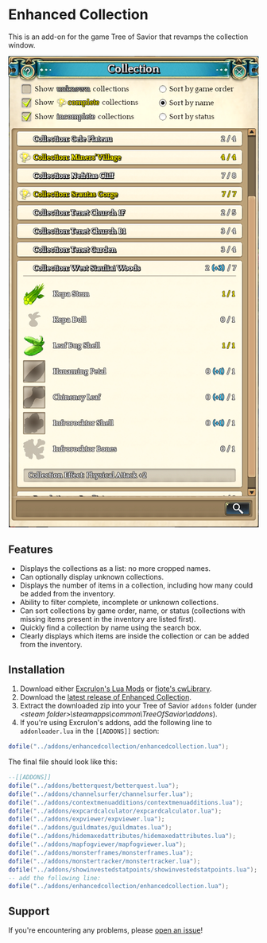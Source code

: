 # Enhanced Collection
This is an add-on for the game Tree of Savior that revamps the collection window.

![Enhanced Collection screenshot](https://raw.githubusercontent.com/MrJul/ToS-EnhancedCollection/master/Screenshot.png)

## Features
 - Displays the collections as a list: no more cropped names.
 - Can optionally display unknown collections.
 - Displays the number of items in a collection, including how many could be added from the inventory.
 - Ability to filter complete, incomplete or unknown collections.
 - Can sort collections by game order, name, or status (collections with missing items present in the inventory are listed first).
 - Quickly find a collection by name using the search box.
 - Clearly displays which items are inside the collection or can be added from the inventory.
 

## Installation

1. Download either [Excrulon's Lua Mods](https://github.com/Excrulon/Tree-of-Savior-Lua-Mods) or [fiote's cwLibrary](https://github.com/fiote/treeofsavior-addons).
2. Download the [latest release of Enhanced Collection](https://github.com/MrJul/ToS-EnhancedCollection/releases).
3. Extract the downloaded zip into your Tree of Savior `addons` folder (under *&lt;steam folder&gt;\steamapps\common\TreeOfSavior\addons*).
4. If you're using Excrulon's addons, add the following line to `addonloader.lua` in the `[[ADDONS]]` section:

```lua
dofile("../addons/enhancedcollection/enhancedcollection.lua");
```

The final file should look like this:

```lua
--[[ADDONS]]
dofile("../addons/betterquest/betterquest.lua");
dofile("../addons/channelsurfer/channelsurfer.lua");
dofile("../addons/contextmenuadditions/contextmenuadditions.lua");
dofile("../addons/expcardcalculator/expcardcalculator.lua");
dofile("../addons/expviewer/expviewer.lua");
dofile("../addons/guildmates/guildmates.lua");
dofile("../addons/hidemaxedattributes/hidemaxedattributes.lua");
dofile("../addons/mapfogviewer/mapfogviewer.lua");
dofile("../addons/monsterframes/monsterframes.lua");
dofile("../addons/monstertracker/monstertracker.lua");
dofile("../addons/showinvestedstatpoints/showinvestedstatpoints.lua");
-- add the following line:
dofile("../addons/enhancedcollection/enhancedcollection.lua");
```

## Support

If you're encountering any problems, please [open an issue](https://github.com/MrJul/ToS-EnhancedCollection/issues)!
